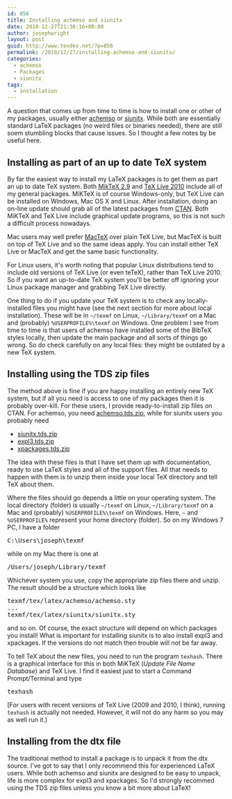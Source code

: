 ```yaml
---
id: 856
title: Installing achemso and siunitx
date: 2010-12-27T21:36:16+00:00
author: josephwright
layout: post
guid: http://www.texdev.net/?p=856
permalink: /2010/12/27/installing-achemso-and-siunitx/
categories:
  - achemso
  - Packages
  - siunitx
tags:
  - installation
---
```

A question that comes up from time to time is how to install one or other of my packages, usually either <a title=" Support for American Chemical Society journal submissions" href="http://ctan.org/pkg/achemso">achemso</a> or <a title="A comprehensive (SI) units package" href="http://ctan.org/pkg/siunitx">siunitx</a>. While both are essentially standard LaTeX packages (no weird files or binaries needed), there are still soem stumbling blocks that cause issues. So I thought a few notes by be useful here.
<h2>Installing as part of an up to date TeX system</h2>
By far the easiest way to install my LaTeX packages is to get them as part an up to date TeX system. Both <a title="MiKTeX" href="http://www.miktex.org/">MikTeX 2.9</a> and <a title="TeX Live" href="http://www.tug.org/texlive">TeX Live 2010</a> include all of my general packages. MiKTeX is of course Windows-only, but TeX Live can be installed on Windows, Mac OS X and Linux. After installation, doing an on-line update should grab all of the latest packages from <a title="The Comprehensive TeX Archive Network" href="http://www.ctan.org/">CTAN</a>. Both MiKTeX and TeX Live include graphical update programs, so this is not such a difficult process nowadays.

Mac users may well prefer <a title="MacTeX" href="http://www.tug.org/mactex">MacTeX</a> over plain TeX Live, but MacTeX is built on top of TeX Live and so the same ideas apply. You can install either TeX Live or MacTeX and get the same basic functionality.

For Linux users, it's worth noting that popular Linux distributions tend to include old versions of TeX Live (or even teTeX), rather than TeX Live 2010. So if you want an up-to-date TeX system you'll be better off ignoring your Linux package manager and grabbing TeX Live directly.

One thing to do if you update your TeX system is to check any locally-installed files you might have (see the next section for more about local installation). These will be in <code>~/texmf</code> on Linux, <code>~/Library/texmf</code> on a Mac and (probably) <code>%USERPROFILE%\texmf</code> on Windows. One problem I see from time to time is that users of achemso have installed some of the BibTeX styles locally, then update the main package and all sorts of things go wrong. So do check carefully on any local files: they might be outdated by a new TeX system.
<h2>Installing using the TDS zip files</h2>
The method above is fine if you are happy installing an entirely new TeX system, but if all you need is access to one of my packages then it is probably over-kill. For these users, I provide ready-to-install zip files on CTAN. For achemso, you need <a href="http://www.ctan.org/cgi-bin/filenameSearch.py?filename=achemso.tds.zip&amp;Search=Search">achemso.tds.zip</a>, while for siunitx users you probably need
<ul>
 	<li><a href="http://www.ctan.org/cgi-bin/filenameSearch.py?filename=siunitx.tds.zip&amp;Search=Search">siunitx.tds.zip</a></li>
 	<li><a href="http://www.ctan.org/cgi-bin/filenameSearch.py?filename=expl3.tds.zip&amp;Search=Search">expl3.tds.zip</a></li>
 	<li><a href="http://www.ctan.org/cgi-bin/filenameSearch.py?filename=xpackages.tds.zip&amp;Search=Search">xpackages.tds.zip</a></li>
</ul>
The idea with these files is that I have set them up with documentation, ready to use LaTeX styles and all of the support files. All that needs to happen with them is to unzip them inside your local TeX directory and tell TeX about them.

Where the files should go depends a little on your operating system. The local directory (folder) is usually <code>~/texmf</code> on Linux, <code>~/Library/texmf</code> on a Mac and (probably) <code>%USERPROFILE%\texmf</code> on Windows. Here, <code>~</code> and <code>%USERPROFILE%</code> represent your home directory (folder). So on my Windows 7 PC, I have a folder
<pre>C:\Users\joseph\texmf</pre>
while on my Mac there is one at
<pre>/Users/joseph/Library/texmf</pre>
Whichever system you use, copy the appropriate zip files there and unzip. The result should be a structure which looks like
<pre>texmf/tex/latex/achemso/achemso.sty
...
texmf/tex/latex/siunitx/siunitx.sty</pre>
and so on. Of course, the exact structure will depend on which packages you install! What is important for installing siunitx is to also install expl3 and xpackages. If the versions do not match then trouble will not be far away.

To tell TeX about the new files, you need to run the program <code>texhash</code>. There is a graphical interface for this in both MiKTeX (<em>Update File Name Database</em>) and TeX Live. I find it easiest just to start a Command Prompt/Terminal and type
<pre>texhash</pre>
[For users with recent versions of TeX Live (2009 and 2010, I think), running <code>texhash</code> is actually not needed. However, it will not do any harm so you may as well run it.)
<h2>Installing from the dtx file</h2>
The traditional method to install a package is to unpack it from the dtx source. I've got to say that I only recommend this for experienced LaTeX users. While both achemso and siunitx are designed to be easy to unpack, life is more complex for expl3 and xpackages. So I'd strongly recommed using the TDS zip files unless you know a bit more about LaTeX!